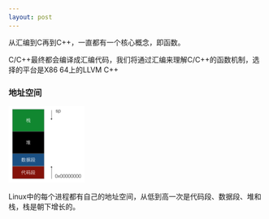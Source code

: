 ```yaml
---
layout: post
---
```


从汇编到C再到C++，一直都有一个核心概念，即函数。

C/C++最终都会编译成汇编代码，我们将通过汇编来理解C/C++的函数机制，选择的平台是X86 64上的LLVM C++

### 地址空间
<img src="/images/address-space.png" height="150" width="150" />

Linux中的每个进程都有自己的地址空间，从低到高一次是代码段、数据段、堆和栈，栈是朝下增长的。
